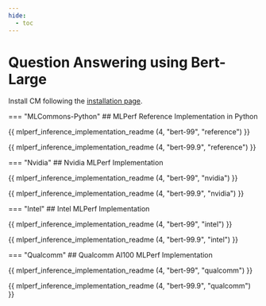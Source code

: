 ```yaml
---
hide:
  - toc
---
```


# Question Answering using Bert-Large

Install CM following the [installation page](/install).

=== "MLCommons-Python"
    ## MLPerf Reference Implementation in Python
    
{{ mlperf_inference_implementation_readme (4, "bert-99", "reference") }}

{{ mlperf_inference_implementation_readme (4, "bert-99.9", "reference") }}

=== "Nvidia"
    ## Nvidia MLPerf Implementation
    
{{ mlperf_inference_implementation_readme (4, "bert-99", "nvidia") }}

{{ mlperf_inference_implementation_readme (4, "bert-99.9", "nvidia") }}

=== "Intel"
    ## Intel MLPerf Implementation
    
{{ mlperf_inference_implementation_readme (4, "bert-99", "intel") }}

{{ mlperf_inference_implementation_readme (4, "bert-99.9", "intel") }}

=== "Qualcomm"
    ## Qualcomm AI100 MLPerf Implementation

{{ mlperf_inference_implementation_readme (4, "bert-99", "qualcomm") }}

{{ mlperf_inference_implementation_readme (4, "bert-99.9", "qualcomm") }}
